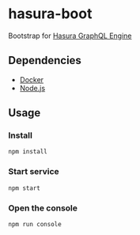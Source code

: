 # hasura-boot
Bootstrap for [Hasura GraphQL Engine](https://github.com/hasura/graphql-engine)

## Dependencies
- [Docker](https://www.docker.com)
- [Node.js](https://nodejs.org)

## Usage

### Install
```
npm install
```

### Start service
```
npm start
```

### Open the console
```
npm run console
```

